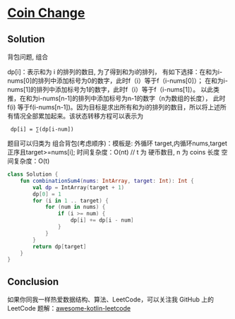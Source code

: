 # [Coin Change][title]

## Solution
背包问题, 组合

dp\[i\]：表示和为 i 的排列的数目, 为了得到和为i的排列，
有如下选择：在和为i-nums\[0\]的排列中添加标号为0的数字，此时f（i）等于f（i-nums\[0]）；
在和为i-nums\[1]的排列中添加标号为1的数字，此时f（i）等于f（i-nums\[1]）。 以此类推，在和为i-nums\[n-1]的排列中添加标号为n-1的数字（n为数组的长度），
此时 f(i) 等于f(i-nums\[n-1])。因为目标是求出所有和为i的排列的数目，所以将上述所有情况全部累加起来。该状态转移方程可以表示为
```
 dp[i] = ∑(dp[i-num])
```
题目可以归类为 组合背包(考虑顺序)：模板是: 外循环 target,内循环nums,target正序且target>=nums\[i];
时间复杂度：O(nt) // t 为 硬币数目, n 为 coins 长度
空间复杂度：O(t)
```kotlin
class Solution {
    fun combinationSum4(nums: IntArray, target: Int): Int {
        val dp = IntArray(target + 1)
        dp[0] = 1
        for (i in 1 .. target) {
            for (num in nums) {
                if (i >= num) {
                    dp[i] += dp[i - num]
                }
            }
        }
        return dp[target]
    }
}


```
## Conclusion
如果你同我一样热爱数据结构、算法、LeetCode，可以关注我 GitHub 上的 LeetCode 题解：[awesome-kotlin-leetcode][akl]

[title]: https://leetcode-cn.com/problems/coin-change/
[akl]: https://github.com/NightXlt/awesome-kotlin-leetcode
